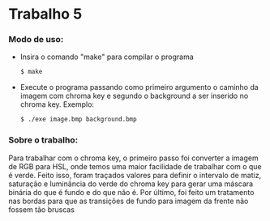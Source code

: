 # Trabalho 5

### Modo de uso:
* Insira o comando "make" para compilar o programa
    ```bash
    $ make
    ```
* Execute o programa passando como primeiro argumento o caminho da imagem com chroma key e segundo o background a ser inserido no chroma key. Exemplo:
    ```bash
    $ ./exe image.bmp background.bmp
    ```

### Sobre o trabalho:

Para trabalhar com o chroma key, o primeiro passo foi converter a imagem de RGB para HSL, onde temos uma maior facilidade de trabalhar com o que é verde. Feito isso, foram traçados valores para definir o intervalo de matiz, saturação e luminância do verde do chroma key para gerar uma máscara binária do que é fundo e do que não é. Por último, foi feito um tratamento nas bordas para que as transições de fundo para imagem da frente não fossem tão bruscas

